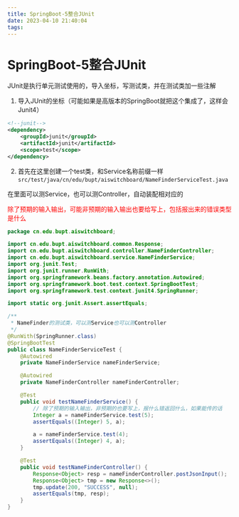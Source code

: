 ```yaml
---
title: SpringBoot-5整合JUnit
date: 2023-04-10 21:40:04
tags:
---
```


# SpringBoot-5整合JUnit

JUnit是执行单元测试使用的，导入坐标，写测试类，并在测试类加一些注解

1. 导入JUnit的坐标（可能如果是高版本的SpringBoot就把这个集成了，这样会Junit4）

```xml
<!--junit-->
<dependency>
    <groupId>junit</groupId>
    <artifactId>junit</artifactId>
    <scope>test</scope>
</dependency>
```

2. 首先在这里创建一个test类，和Service名称前缀一样`src/test/java/cn/edu/bupt/aiswitchboard/NameFinderServiceTest.java`

在里面可以测Service，也可以测Controller，自动装配相对应的

<font color='red'>除了预期的输入输出，可能非预期的输入输出也要给写上，包括报出来的错误类型是什么</font> 

```java
package cn.edu.bupt.aiswitchboard;

import cn.edu.bupt.aiswitchboard.common.Response;
import cn.edu.bupt.aiswitchboard.controller.NameFinderController;
import cn.edu.bupt.aiswitchboard.service.NameFinderService;
import org.junit.Test;
import org.junit.runner.RunWith;
import org.springframework.beans.factory.annotation.Autowired;
import org.springframework.boot.test.context.SpringBootTest;
import org.springframework.test.context.junit4.SpringRunner;

import static org.junit.Assert.assertEquals;

/**
 * NameFinder的测试类，可以测Service也可以测Controller
 */
@RunWith(SpringRunner.class)
@SpringBootTest
public class NameFinderServiceTest {
    @Autowired
    private NameFinderService nameFinderService;

    @Autowired
    private NameFinderController nameFinderController;

    @Test
    public void testNameFinderService() {
        // 除了预期的输入输出，非预期的也要写上，报什么错返回什么，如果能传的话
        Integer a = nameFinderService.test(5);
        assertEquals((Integer) 5, a);

        a = nameFinderService.test(4);
        assertEquals((Integer) 4, a);
    }

    @Test
    public void testNameFinderController() {
        Response<Object> resp = nameFinderController.postJsonInput();
        Response<Object> tmp = new Response<>();
        tmp.update(200, "SUCCESS", null);
        assertEquals(tmp, resp);
    }
}
```